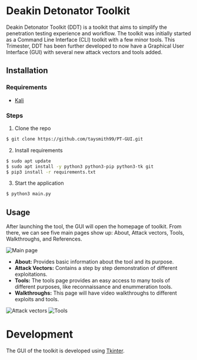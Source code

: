 # Deakin Detonator Toolkit

Deakin Detonator Toolkit (DDT) is a toolkit that aims to simplify the penetration testing experience and workflow. The toolkit was initially started as a Command Line Interface (CLI) toolkit with a few minor tools. This Trimester, DDT has been further developed to now have a Graphical User Interface (GUI) with several new attack vectors and tools added.

## Installation

### Requirements
* [Kali](https://www.kali.org/)

### Steps

1. Clone the repo
```bash
$ git clone https://github.com/taysmith99/PT-GUI.git
```

2. Install requirements

```bash
$ sudo apt update
$ sudo apt install -y python3 python3-pip python3-tk git
$ pip3 install -r requirements.txt
```

3. Start the application

```bash
$ python3 main.py
```

## Usage

After launching the tool, the GUI will open the homepage of toolkit. From there, we can see five main pages show up: About, Attack vectors, Tools, Walkthroughs, and References.

![Main page](https://gyazo.com/0c511c5fd1e5c8ce65247fb8e6b6b9e3.png)

- **About:** Provides basic information about the tool and its purpose.
- **Attack Vectors:** Contains a step by step demonstration of different exploitations.
- **Tools:** The tools page provides an easy access to many tools of different purposes, like reconnaissance and enummeration tools.
- **Walkthroughs:** This page will have video walkthroughs to different exploits and tools.

![Attack vectors](https://gyazo.com/1541331284ea3c948c54dbf1dc356b9a.png)
![Tools](https://gyazo.com/8278a773d58cbc0332104ab4fba69c27.png)

# Development

The GUI of the toolkit is developed using [Tkinter](https://docs.python.org/3/library/tkinter.html).
